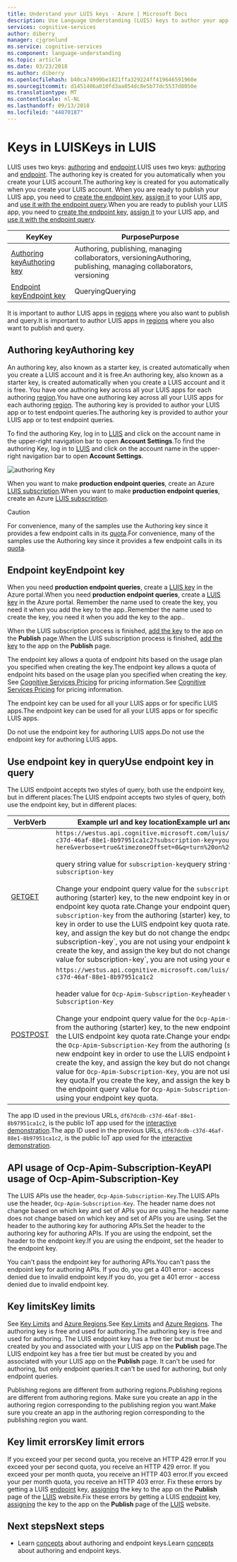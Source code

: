 ```yaml
---
title: Understand your LUIS keys - Azure | Microsoft Docs
description: Use Language Understanding (LUIS) keys to author your app and query your endpoing.
services: cognitive-services
author: diberry
manager: cjgronlund
ms.service: cognitive-services
ms.component: language-understanding
ms.topic: article
ms.date: 03/23/2018
ms.author: diberry
ms.openlocfilehash: b40ca74999be1821ffa329224ff419646591960e
ms.sourcegitcommit: d1451406a010fd3aa854dc8e5b77dc5537d8050e
ms.translationtype: MT
ms.contentlocale: nl-NL
ms.lasthandoff: 09/13/2018
ms.locfileid: "44870187"
---
```

# <a name="keys-in-luis"></a><span data-ttu-id="e218f-103">Keys in LUIS</span><span class="sxs-lookup"><span data-stu-id="e218f-103">Keys in LUIS</span></span>
<span data-ttu-id="e218f-104">LUIS uses two keys: [authoring](#programmatic-key) and [endpoint](#endpoint-key).</span><span class="sxs-lookup"><span data-stu-id="e218f-104">LUIS uses two keys: [authoring](#programmatic-key) and [endpoint](#endpoint-key).</span></span> <span data-ttu-id="e218f-105">The authoring key is created for you automatically when you create your LUIS account.</span><span class="sxs-lookup"><span data-stu-id="e218f-105">The authoring key is created for you automatically when you create your LUIS account.</span></span> <span data-ttu-id="e218f-106">When you are ready to publish your LUIS app, you need to [create the endpoint key](luis-how-to-azure-subscription.md#create-luis-endpoint-key), [assign it](luis-how-to-manage-keys.md#assign-endpoint-key) to your LUIS app, and [use it with the endpoint query](#use-endpoint-key-in-query).</span><span class="sxs-lookup"><span data-stu-id="e218f-106">When you are ready to publish your LUIS app, you need to [create the endpoint key](luis-how-to-azure-subscription.md#create-luis-endpoint-key), [assign it](luis-how-to-manage-keys.md#assign-endpoint-key) to your LUIS app, and [use it with the endpoint query](#use-endpoint-key-in-query).</span></span> 

|<span data-ttu-id="e218f-107">Key</span><span class="sxs-lookup"><span data-stu-id="e218f-107">Key</span></span>|<span data-ttu-id="e218f-108">Purpose</span><span class="sxs-lookup"><span data-stu-id="e218f-108">Purpose</span></span>|
|--|--|
|[<span data-ttu-id="e218f-109">Authoring key</span><span class="sxs-lookup"><span data-stu-id="e218f-109">Authoring key</span></span>](#programmatic-key)|<span data-ttu-id="e218f-110">Authoring, publishing, managing collaborators, versioning</span><span class="sxs-lookup"><span data-stu-id="e218f-110">Authoring, publishing, managing collaborators, versioning</span></span>|
|[<span data-ttu-id="e218f-111">Endpoint key</span><span class="sxs-lookup"><span data-stu-id="e218f-111">Endpoint key</span></span>](#endpoint-key)| <span data-ttu-id="e218f-112">Querying</span><span class="sxs-lookup"><span data-stu-id="e218f-112">Querying</span></span>|

<span data-ttu-id="e218f-113">It is important to author LUIS apps in [regions](luis-reference-regions.md#publishing-regions) where you also want to publish and query.</span><span class="sxs-lookup"><span data-stu-id="e218f-113">It is important to author LUIS apps in [regions](luis-reference-regions.md#publishing-regions) where you also want to publish and query.</span></span>

<a name="programmatic-key" ></a>
## <a name="authoring-key"></a><span data-ttu-id="e218f-114">Authoring key</span><span class="sxs-lookup"><span data-stu-id="e218f-114">Authoring key</span></span>

<span data-ttu-id="e218f-115">An authoring key, also known as a starter key, is created automatically when you create a LUIS account and it is free.</span><span class="sxs-lookup"><span data-stu-id="e218f-115">An authoring key, also known as a starter key, is created automatically when you create a LUIS account and it is free.</span></span> <span data-ttu-id="e218f-116">You have one authoring key across all your LUIS apps for each authoring [region](luis-reference-regions.md).</span><span class="sxs-lookup"><span data-stu-id="e218f-116">You have one authoring key across all your LUIS apps for each authoring [region](luis-reference-regions.md).</span></span> <span data-ttu-id="e218f-117">The authoring key is provided to author your LUIS app or to test endpoint queries.</span><span class="sxs-lookup"><span data-stu-id="e218f-117">The authoring key is provided to author your LUIS app or to test endpoint queries.</span></span> 

<span data-ttu-id="e218f-118">To find the authoring Key, log in to [LUIS](luis-reference-regions.md#luis-website) and click on the account name in the upper-right navigation bar to open **Account Settings**.</span><span class="sxs-lookup"><span data-stu-id="e218f-118">To find the authoring Key, log in to [LUIS](luis-reference-regions.md#luis-website) and click on the account name in the upper-right navigation bar to open **Account Settings**.</span></span>

![authoring Key](./media/luis-concept-keys/programatic-key.png)

<span data-ttu-id="e218f-120">When you want to make **production endpoint queries**, create an Azure [LUIS subscription](https://azure.microsoft.com/pricing/details/cognitive-services/language-understanding-intelligent-services/).</span><span class="sxs-lookup"><span data-stu-id="e218f-120">When you want to make **production endpoint queries**, create an Azure [LUIS subscription](https://azure.microsoft.com/pricing/details/cognitive-services/language-understanding-intelligent-services/).</span></span> 

> [!CAUTION]
> <span data-ttu-id="e218f-121">For convenience, many of the samples use the Authoring key since it provides a few endpoint calls in its [quota](luis-boundaries.md#key-limits).</span><span class="sxs-lookup"><span data-stu-id="e218f-121">For convenience, many of the samples use the Authoring key since it provides a few endpoint calls in its [quota](luis-boundaries.md#key-limits).</span></span>  

## <a name="endpoint-key"></a><span data-ttu-id="e218f-122">Endpoint key</span><span class="sxs-lookup"><span data-stu-id="e218f-122">Endpoint key</span></span>
 <span data-ttu-id="e218f-123">When you need **production endpoint queries**, create a [LUIS key](https://azure.microsoft.com/pricing/details/cognitive-services/language-understanding-intelligent-services/) in the Azure portal.</span><span class="sxs-lookup"><span data-stu-id="e218f-123">When you need **production endpoint queries**, create a [LUIS key](https://azure.microsoft.com/pricing/details/cognitive-services/language-understanding-intelligent-services/) in the Azure portal.</span></span> <span data-ttu-id="e218f-124">Remember the name used to create the key, you need it when you add the key to the app..</span><span class="sxs-lookup"><span data-stu-id="e218f-124">Remember the name used to create the key, you need it when you add the key to the app..</span></span>

<span data-ttu-id="e218f-125">When the LUIS subscription process is finished, [add the key](luis-how-to-manage-keys.md#assign-endpoint-key) to the app on the **Publish** page.</span><span class="sxs-lookup"><span data-stu-id="e218f-125">When the LUIS subscription process is finished, [add the key](luis-how-to-manage-keys.md#assign-endpoint-key) to the app on the **Publish** page.</span></span> 

<span data-ttu-id="e218f-126">The endpoint key allows a quota of endpoint hits based on the usage plan you specified when creating the key.</span><span class="sxs-lookup"><span data-stu-id="e218f-126">The endpoint key allows a quota of endpoint hits based on the usage plan you specified when creating the key.</span></span> <span data-ttu-id="e218f-127">See [Cognitive Services Pricing](https://azure.microsoft.com/pricing/details/cognitive-services/language-understanding-intelligent-services/?v=17.23h) for pricing information.</span><span class="sxs-lookup"><span data-stu-id="e218f-127">See [Cognitive Services Pricing](https://azure.microsoft.com/pricing/details/cognitive-services/language-understanding-intelligent-services/?v=17.23h) for pricing information.</span></span>

<span data-ttu-id="e218f-128">The endpoint key can be used for all your LUIS apps or for specific LUIS apps.</span><span class="sxs-lookup"><span data-stu-id="e218f-128">The endpoint key can be used for all your LUIS apps or for specific LUIS apps.</span></span> 

<span data-ttu-id="e218f-129">Do not use the endpoint key for authoring LUIS apps.</span><span class="sxs-lookup"><span data-stu-id="e218f-129">Do not use the endpoint key for authoring LUIS apps.</span></span> 

## <a name="use-endpoint-key-in-query"></a><span data-ttu-id="e218f-130">Use endpoint key in query</span><span class="sxs-lookup"><span data-stu-id="e218f-130">Use endpoint key in query</span></span>
<span data-ttu-id="e218f-131">The LUIS endpoint accepts two styles of query, both use the endpoint key, but in different places:</span><span class="sxs-lookup"><span data-stu-id="e218f-131">The LUIS endpoint accepts two styles of query, both use the endpoint key, but in different places:</span></span>

|<span data-ttu-id="e218f-132">Verb</span><span class="sxs-lookup"><span data-stu-id="e218f-132">Verb</span></span>|<span data-ttu-id="e218f-133">Example url and key location</span><span class="sxs-lookup"><span data-stu-id="e218f-133">Example url and key location</span></span>|
|--|--|
|[<span data-ttu-id="e218f-134">GET</span><span class="sxs-lookup"><span data-stu-id="e218f-134">GET</span></span>](https://westus.dev.cognitive.microsoft.com/docs/services/5819c76f40a6350ce09de1ac/operations/5819c77140a63516d81aee78)|`https://westus.api.cognitive.microsoft.com/luis/v2.0/apps/df67dcdb-c37d-46af-88e1-8b97951ca1c2?subscription-key=your-endpoint-key-here&verbose=true&timezoneOffset=0&q=turn%20on%20the%20lights`<br><br><span data-ttu-id="e218f-135">query string value for `subscription-key`</span><span class="sxs-lookup"><span data-stu-id="e218f-135">query string value for `subscription-key`</span></span><br><br><span data-ttu-id="e218f-136">Change your endpoint query value for the `subscription-key` from the authoring (starter) key, to the new endpoint key in order to use the LUIS endpoint key quota rate.</span><span class="sxs-lookup"><span data-stu-id="e218f-136">Change your endpoint query value for the `subscription-key` from the authoring (starter) key, to the new endpoint key in order to use the LUIS endpoint key quota rate.</span></span> <span data-ttu-id="e218f-137">If you create the key, and assign the key but do not change the endpoint query value for subscription-key\`, you are not using your endpoint key quota.</span><span class="sxs-lookup"><span data-stu-id="e218f-137">If you create the key, and assign the key but do not change the endpoint query value for subscription-key\`, you are not using your endpoint key quota.</span></span>|
|[<span data-ttu-id="e218f-138">POST</span><span class="sxs-lookup"><span data-stu-id="e218f-138">POST</span></span>](https://westus.dev.cognitive.microsoft.com/docs/services/5819c76f40a6350ce09de1ac/operations/5819c77140a63516d81aee79)| `https://westus.api.cognitive.microsoft.com/luis/v2.0/apps/df67dcdb-c37d-46af-88e1-8b97951ca1c2`<br><br> <span data-ttu-id="e218f-139">header value for `Ocp-Apim-Subscription-Key`</span><span class="sxs-lookup"><span data-stu-id="e218f-139">header value for `Ocp-Apim-Subscription-Key`</span></span><br><br><span data-ttu-id="e218f-140">Change your endpoint query value for the `Ocp-Apim-Subscription-Key` from the authoring (starter) key, to the new endpoint key in order to use the LUIS endpoint key quota rate.</span><span class="sxs-lookup"><span data-stu-id="e218f-140">Change your endpoint query value for the `Ocp-Apim-Subscription-Key` from the authoring (starter) key, to the new endpoint key in order to use the LUIS endpoint key quota rate.</span></span> <span data-ttu-id="e218f-141">If you create the key, and assign the key but do not change the endpoint query value for `Ocp-Apim-Subscription-Key`, you are not using your endpoint key quota.</span><span class="sxs-lookup"><span data-stu-id="e218f-141">If you create the key, and assign the key but do not change the endpoint query value for `Ocp-Apim-Subscription-Key`, you are not using your endpoint key quota.</span></span>|

<span data-ttu-id="e218f-142">The app ID used in the previous URLs, `df67dcdb-c37d-46af-88e1-8b97951ca1c2`, is the public IoT app used for the [interactive demonstration](https://azure.microsoft.com/en-us/services/cognitive-services/language-understanding-intelligent-service/).</span><span class="sxs-lookup"><span data-stu-id="e218f-142">The app ID used in the previous URLs, `df67dcdb-c37d-46af-88e1-8b97951ca1c2`, is the public IoT app used for the [interactive demonstration](https://azure.microsoft.com/en-us/services/cognitive-services/language-understanding-intelligent-service/).</span></span> 

## <a name="api-usage-of-ocp-apim-subscription-key"></a><span data-ttu-id="e218f-143">API usage of Ocp-Apim-Subscription-Key</span><span class="sxs-lookup"><span data-stu-id="e218f-143">API usage of Ocp-Apim-Subscription-Key</span></span>
<span data-ttu-id="e218f-144">The LUIS APIs use the header, `Ocp-Apim-Subscription-Key`.</span><span class="sxs-lookup"><span data-stu-id="e218f-144">The LUIS APIs use the header, `Ocp-Apim-Subscription-Key`.</span></span> <span data-ttu-id="e218f-145">The header name does not change based on which key and set of APIs you are using.</span><span class="sxs-lookup"><span data-stu-id="e218f-145">The header name does not change based on which key and set of APIs you are using.</span></span> <span data-ttu-id="e218f-146">Set the header to the authoring key for authoring APIs.</span><span class="sxs-lookup"><span data-stu-id="e218f-146">Set the header to the authoring key for authoring APIs.</span></span> <span data-ttu-id="e218f-147">If you are using the endpoint, set the header to the endpoint key.</span><span class="sxs-lookup"><span data-stu-id="e218f-147">If you are using the endpoint, set the header to the endpoint key.</span></span> 

<span data-ttu-id="e218f-148">You can't pass the endpoint key for authoring APIs.</span><span class="sxs-lookup"><span data-stu-id="e218f-148">You can't pass the endpoint key for authoring APIs.</span></span> <span data-ttu-id="e218f-149">If you do, you get a 401 error - access denied due to invalid endpoint key.</span><span class="sxs-lookup"><span data-stu-id="e218f-149">If you do, you get a 401 error - access denied due to invalid endpoint key.</span></span> 

## <a name="key-limits"></a><span data-ttu-id="e218f-150">Key limits</span><span class="sxs-lookup"><span data-stu-id="e218f-150">Key limits</span></span>
<span data-ttu-id="e218f-151">See [Key Limits](luis-boundaries.md#key-limits) and [Azure Regions](luis-reference-regions.md).</span><span class="sxs-lookup"><span data-stu-id="e218f-151">See [Key Limits](luis-boundaries.md#key-limits) and [Azure Regions](luis-reference-regions.md).</span></span> <span data-ttu-id="e218f-152">The authoring key is free and used for authoring.</span><span class="sxs-lookup"><span data-stu-id="e218f-152">The authoring key is free and used for authoring.</span></span> <span data-ttu-id="e218f-153">The LUIS endpoint key has a free tier but must be created by you and associated with your LUIS app on the **Publish** page.</span><span class="sxs-lookup"><span data-stu-id="e218f-153">The LUIS endpoint key has a free tier but must be created by you and associated with your LUIS app on the **Publish** page.</span></span> <span data-ttu-id="e218f-154">It can't be used for authoring, but only endpoint queries.</span><span class="sxs-lookup"><span data-stu-id="e218f-154">It can't be used for authoring, but only endpoint queries.</span></span>

<span data-ttu-id="e218f-155">Publishing regions are different from authoring regions.</span><span class="sxs-lookup"><span data-stu-id="e218f-155">Publishing regions are different from authoring regions.</span></span> <span data-ttu-id="e218f-156">Make sure you create an app in the authoring region corresponding to the publishing region you want.</span><span class="sxs-lookup"><span data-stu-id="e218f-156">Make sure you create an app in the authoring region corresponding to the publishing region you want.</span></span>

## <a name="key-limit-errors"></a><span data-ttu-id="e218f-157">Key limit errors</span><span class="sxs-lookup"><span data-stu-id="e218f-157">Key limit errors</span></span>
<span data-ttu-id="e218f-158">If you exceed your per second quota, you receive an HTTP 429 error.</span><span class="sxs-lookup"><span data-stu-id="e218f-158">If you exceed your per second quota, you receive an HTTP 429 error.</span></span> <span data-ttu-id="e218f-159">If you exceed your per month quota, you receive an HTTP 403 error.</span><span class="sxs-lookup"><span data-stu-id="e218f-159">If you exceed your per month quota, you receive an HTTP 403 error.</span></span> <span data-ttu-id="e218f-160">Fix these errors by getting a LUIS [endpoint](#endpoint-key) key, [assigning](luis-how-to-manage-keys.md#assign-endpoint-key) the key to the app on the **Publish** page of the [LUIS](luis-reference-regions.md#luis-website) website.</span><span class="sxs-lookup"><span data-stu-id="e218f-160">Fix these errors by getting a LUIS [endpoint](#endpoint-key) key, [assigning](luis-how-to-manage-keys.md#assign-endpoint-key) the key to the app on the **Publish** page of the [LUIS](luis-reference-regions.md#luis-website) website.</span></span>

## <a name="next-steps"></a><span data-ttu-id="e218f-161">Next steps</span><span class="sxs-lookup"><span data-stu-id="e218f-161">Next steps</span></span>

* <span data-ttu-id="e218f-162">Learn [concepts](luis-how-to-manage-keys.md#assign-endpoint-key) about authoring and endpoint keys.</span><span class="sxs-lookup"><span data-stu-id="e218f-162">Learn [concepts](luis-how-to-manage-keys.md#assign-endpoint-key) about authoring and endpoint keys.</span></span>